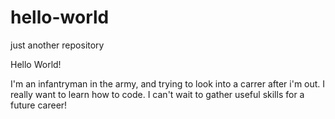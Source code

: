 # hello-world
just another repository

Hello World!

I'm an infantryman in the army, and trying to look into a carrer after i'm out.
I really want to learn how to code. I can't wait to gather useful skills for a future career!
